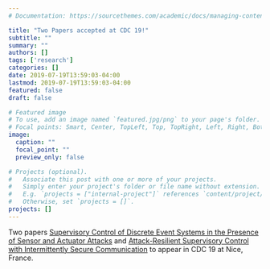 ```yaml
---
# Documentation: https://sourcethemes.com/academic/docs/managing-content/

title: "Two Papers accepted at CDC 19!"
subtitle: ""
summary: ""
authors: []
tags: ['research']
categories: []
date: 2019-07-19T13:59:03-04:00
lastmod: 2019-07-19T13:59:03-04:00
featured: false
draft: false

# Featured image
# To use, add an image named `featured.jpg/png` to your page's folder.
# Focal points: Smart, Center, TopLeft, Top, TopRight, Left, Right, BottomLeft, Bottom, BottomRight.
image:
  caption: ""
  focal_point: ""
  preview_only: false

# Projects (optional).
#   Associate this post with one or more of your projects.
#   Simply enter your project's folder or file name without extension.
#   E.g. `projects = ["internal-project"]` references `content/project/deep-learning/index.md`.
#   Otherwise, set `projects = []`.
projects: []
---
```


Two papers [Supervisory Control of Discrete Event Systems in the Presence of Sensor and Actuator Attacks](../cdc1.pdf) and [Attack-Resilient Supervisory Control with Intermittently Secure Communication](../cdc2.pdf) to appear in CDC 19 at Nice, France.